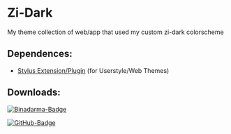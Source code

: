 # Zi-Dark
My theme collection of web/app that used my custom zi-dark colorscheme
## Dependences:
- [Stylus Extension/Plugin](https://github.com/openstyles/stylus) (for Userstyle/Web Themes)

## Downloads:

[![Binadarma-Badge](https://img.shields.io/badge/install-binadarma-blue?style=for-the-badge&logo=github)](https://raw.githubusercontent.com/null2264/Zi-Dark/master/Web/Binadarma/bidar.user.css)

[![GitHub-Badge](https://img.shields.io/badge/install-github-blue?style=for-the-badge&logo=github)](https://raw.githubusercontent.com/null2264/Zi-Dark/master/Web/GitHub/github.user.css)
